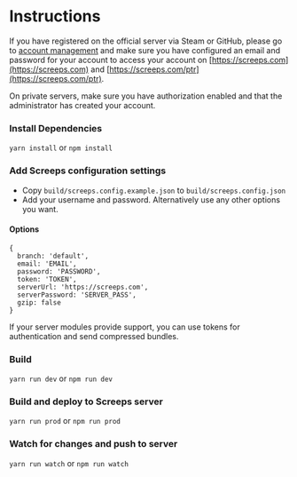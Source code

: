 # Instructions

If you have registered on the official server via Steam or GitHub, please go to [account management](https://screeps.com/a/#!/account) and
make sure you have configured an email and password for your account to access your account on [https://screeps.com](https://screeps.com) and [https://screeps.com/ptr](https://screeps.com/ptr).

On private servers, make sure you have authorization enabled and that the administrator has created your account.

### Install Dependencies
`yarn install` or `npm install`

### Add Screeps configuration settings
 - Copy `build/screeps.config.example.json` to `build/screeps.config.json`
 - Add your username and password. Alternatively use any other options you want.

#### Options
```
{
  branch: 'default',
  email: 'EMAIL',
  password: 'PASSWORD',
  token: 'TOKEN',
  serverUrl: 'https://screeps.com',
  serverPassword: 'SERVER_PASS',
  gzip: false
}
```

If your server modules provide support, you can use tokens for authentication and send compressed bundles.

### Build
`yarn run dev` or `npm run dev`

### Build and deploy to Screeps server
`yarn run prod` or `npm run prod`

### Watch for changes and push to server
`yarn run watch` or `npm run watch`
